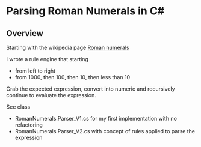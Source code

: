 # Parsing Roman Numerals in C#

## Overview
Starting with the wikipedia page
[Roman numerals](https://en.wikipedia.org/wiki/Roman_numerals)

I wrote a rule engine that starting
- from left to right
- from 1000, then 100, then 10, then less than 10

Grab the expected expression, convert into numeric and recursively
continue to evaluate the expression.

See class 
- RomanNumerals.Parser_V1.cs for my first implementation with no refactoring
- RomanNumerals.Parser_V2.cs with concept of rules applied to parse the expression

